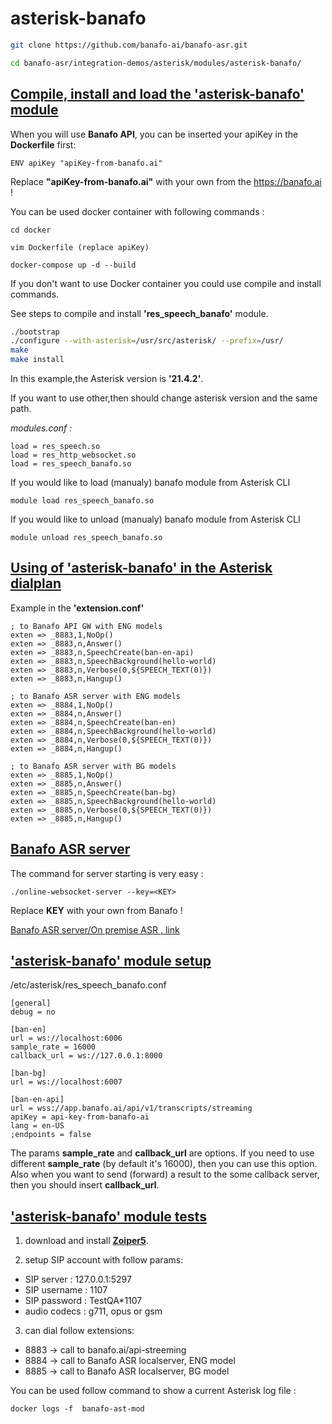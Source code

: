 # asterisk-banafo

``` bash
git clone https://github.com/banafo-ai/banafo-asr.git

cd banafo-asr/integration-demos/asterisk/modules/asterisk-banafo/
```

## <u>Compile, install and load the 'asterisk-banafo' module</u>

When you will use **Banafo API**, you can be inserted your apiKey in the **Dockerfile** first:
```
ENV apiKey "apiKey-from-banafo.ai"
```

Replace **"apiKey-from-banafo.ai"** with your own from the https://banafo.ai !

You can be used docker container with following commands :
```
cd docker

vim Dockerfile (replace apiKey)

docker-compose up -d --build
```

If you don't want to use Docker container you could use compile and install commands.

See steps to compile and install **'res_speech_banafo'** module.

``` bash
./bootstrap
./configure --with-asterisk=/usr/src/asterisk/ --prefix=/usr/
make
make install
```
In this example,the Asterisk version is **'21.4.2'**.

If you want to use other,then should change asterisk version and the same path.


*modules.conf :*
```
load = res_speech.so
load = res_http_websocket.so
load = res_speech_banafo.so
```


If you would like to load (manualy) banafo module from Asterisk CLI
```
module load res_speech_banafo.so
```

If you would like to unload (manualy) banafo module from Asterisk CLI
```
module unload res_speech_banafo.so
```

## <u>Using of 'asterisk-banafo' in the Asterisk dialplan</u>


Example in the **'extension.conf'**
```
; to Banafo API GW with ENG models
exten => _8883,1,NoOp()
exten => _8883,n,Answer()
exten => _8883,n,SpeechCreate(ban-en-api)
exten => _8883,n,SpeechBackground(hello-world)
exten => _8883,n,Verbose(0,${SPEECH_TEXT(0)})
exten => _8883,n,Hangup()

; to Banafo ASR server with ENG models
exten => _8884,1,NoOp()
exten => _8884,n,Answer()
exten => _8884,n,SpeechCreate(ban-en)
exten => _8884,n,SpeechBackground(hello-world)
exten => _8884,n,Verbose(0,${SPEECH_TEXT(0)})
exten => _8884,n,Hangup()

; to Banafo ASR server with BG models
exten => _8885,1,NoOp()
exten => _8885,n,Answer()
exten => _8885,n,SpeechCreate(ban-bg)
exten => _8885,n,SpeechBackground(hello-world)
exten => _8885,n,Verbose(0,${SPEECH_TEXT(0)})
exten => _8885,n,Hangup()

```

## <u>Banafo ASR server</u>

The command for server starting is very easy :

```
./online-websocket-server --key=<KEY>
```

Replace **KEY** with your own from Banafo !

[Banafo ASR server/On premise ASR , link ](https://banafo.ai/en/on-premise-asr)

## <u>'asterisk-banafo' module setup</u>

/etc/asterisk/res_speech_banafo.conf

```
[general]
debug = no

[ban-en]
url = ws://localhost:6006
sample_rate = 16000
callback_url = ws://127.0.0.1:8000

[ban-bg]
url = ws://localhost:6007

[ban-en-api]
url = wss://app.banafo.ai/api/v1/transcripts/streaming
apiKey = api-key-from-banafo-ai
lang = en-US
;endpoints = false
```

The params **sample_rate** and **callback_url** are options.
If you need to use different **sample_rate** (by default it's 16000),
then you can use this option. Also when you want to send (forward) a result to the some callback server, then you should insert **callback_url**.

## <u>'asterisk-banafo' module tests </u>

1. download and install [**Zoiper5**](https://www.zoiper.com/en/voip-softphone/download/current).

2. setup SIP account with follow params:
* SIP server : 127.0.0.1:5297
* SIP username : 1107
* SIP password : TestQA*1107
* audio codecs : g711, opus or gsm

3. can dial follow extensions:
* 8883 -> call to banafo.ai/api-streeming
* 8884 -> call to Banafo ASR localserver, ENG model
* 8885 -> call to Banafo ASR localserver, BG model

You can be used follow command to show a current Asterisk log file :
```
docker logs -f  banafo-ast-mod
```